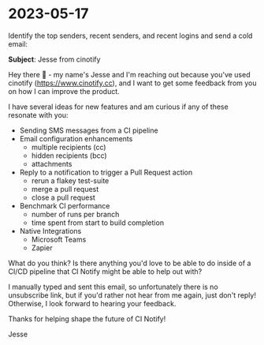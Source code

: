 # 2023-05-17

Identify the top senders, recent senders, and recent logins and send a
cold email:

**Subject**: Jesse from cinotify

Hey there 👋 - my name's Jesse and I'm reaching out because you've used
cinotify (https://www.cinotify.cc), and I want to get some feedback from
you on how I can improve the product.

I have several ideas for new features and am curious if any of these
resonate with you:

- Sending SMS messages from a CI pipeline
- Email configuration enhancements
  - multiple recipients (cc)
  - hidden recipients (bcc)
  - attachments
- Reply to a notification to trigger a Pull Request action
  - rerun a flakey test-suite
  - merge a pull request
  - close a pull request
- Benchmark CI performance
  - number of runs per branch
  - time spent from start to build completion
- Native Integrations
  - Microsoft Teams
  - Zapier

What do you think? Is there anything you'd love to be able to do inside
of a CI/CD pipeline that CI Notify might be able to help out with?

I manually typed and sent this email, so unfortunately there is no
unsubscribe link, but if you'd rather not hear from me again, just don't
reply! Otherwise, I look forward to hearing your feedback.

Thanks for helping shape the future of CI Notify!

Jesse
